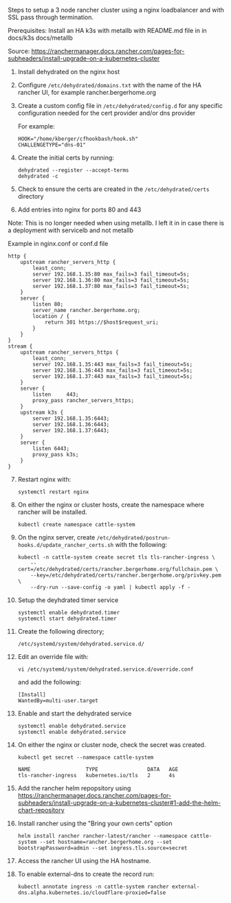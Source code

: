Steps to setup a 3 node rancher cluster using a nginx loadbalancer and with SSL pass through termination.

Prerequisites: Install an HA k3s with metallb with README.md file in in docs/k3s docs/metallb

Source: https://ranchermanager.docs.rancher.com/pages-for-subheaders/install-upgrade-on-a-kubernetes-cluster

1) Install dehydrated on the nginx host

2) Configure `/etc/dehydrated/domains.txt` with the name of the HA rancher UI, for example rancher.bergerhome.org

3) Create a custom config file in `/etc/dehydrated/config.d` for any specific configuration needed for the cert provider and/or dns provider

	For example:
    ```
	HOOK="/home/kberger/cfhookbash/hook.sh"
	CHALLENGETYPE="dns-01"
    ```

4) Create the initial certs by running:

	```
    dehydrated --register --accept-terms
	dehydrated -c
    ```
	
5) Check to ensure the certs are created in the `/etc/dehydrated/certs` directory

6) Add entries into nginx for ports 80 and 443

Note: This is no longer needed when using metallb. I left it in in case there is a deployment with servicelb and not metallb


Example in nginx.conf or conf.d file

```
http {
    upstream rancher_servers_http {
        least_conn;
        server 192.168.1.35:80 max_fails=3 fail_timeout=5s;
        server 192.168.1.36:80 max_fails=3 fail_timeout=5s;
        server 192.168.1.37:80 max_fails=3 fail_timeout=5s;
    }
    server {
        listen 80;
        server_name rancher.bergerhome.org;
        location / {
            return 301 https://$host$request_uri;
        }
    }
}
stream {
    upstream rancher_servers_https {
        least_conn;
        server 192.168.1.35:443 max_fails=3 fail_timeout=5s;
        server 192.168.1.36:443 max_fails=3 fail_timeout=5s;
        server 192.168.1.37:443 max_fails=3 fail_timeout=5s;
    }
    server {
        listen     443;
        proxy_pass rancher_servers_https;
    }
    upstream k3s {
        server 192.168.1.35:6443;
        server 192.168.1.36:6443;
        server 192.168.1.37:6443;
    }
    server {
        listen 6443;
        proxy_pass k3s;
    }
}
```

7) Restart nginx with:
		
	`systemctl restart nginx`
		
8) On either the nginx or cluster hosts, create the namespace where rancher will be installed.

	`kubectl create namespace cattle-system`

9) On the nginx server, create `/etc/dehydrated/postrun-hooks.d/update_rancher_certs.sh`  with the following:

	```
    kubectl -n cattle-system create secret tls tls-rancher-ingress \
		--cert=/etc/dehydrated/certs/rancher.bergerhome.org/fullchain.pem \
		--key=/etc/dehydrated/certs/rancher.bergerhome.org/privkey.pem \
		--dry-run --save-config -o yaml | kubectl apply -f -
    ```
		
10) Setup the deyhdrated timer service

	```	
    systemctl enable dehydrated.timer
	systemctl start dehydrated.timer
    ```

11) Create the following directory;

	`/etc/systemd/system/dehydrated.service.d/`
		
12) Edit an override file with:

    ```
    vi /etc/systemd/system/dehydrated.service.d/override.conf
    ```
    and add the following:

	```
    [Install]
	WantedBy=multi-user.target
	```
	
13) Enable and start the dehydrated service

	```
    systemctl enable dehydrated.service
	systemctl enable dehydrated.service
    ```

14) On either the nginx or cluster node, check the secret was created.

	`kubectl get secret --namespace cattle-system`
		
	```
    NAME                  TYPE                DATA   AGE
	tls-rancher-ingress   kubernetes.io/tls   2      4s
    ```

15) Add the rancher helm repopsitory using https://ranchermanager.docs.rancher.com/pages-for-subheaders/install-upgrade-on-a-kubernetes-cluster#1-add-the-helm-chart-repository

16) Install rancher using the "Bring your own certs" option

	```
    helm install rancher rancher-latest/rancher --namespace cattle-system --set hostname=rancher.bergerhome.org --set bootstrapPassword=admin --set ingress.tls.source=secret
    ```

18) Access the rancher UI using the HA hostname.

19) To enable external-dns to create the record run:
    ```
    kubectl annotate ingress -n cattle-system rancher external-dns.alpha.kubernetes.io/cloudflare-proxied=false
    ```
